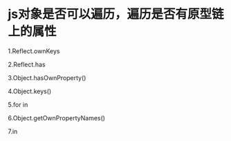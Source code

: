 # js对象是否可以遍历，遍历是否有原型链上的属性

1.Reflect.ownKeys 

2.Reflect.has

3.Object.hasOwnProperty()

4.Object.keys()

5.for in

6.Object.getOwnPropertyNames()

7.in